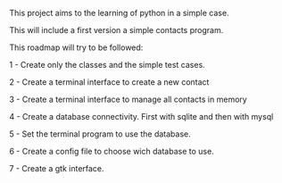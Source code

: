 This project aims to the learning of python in a simple case.

This will include a first version a simple contacts program.

This roadmap will try to be followed:

 1 - Create only the classes and the simple test cases.
 
 2 - Create a terminal interface to create a new contact
 
 3 - Create a terminal interface to manage all contacts in memory
 
 4 - Create a database connectivity. First with sqlite and then with mysql
 
 5 - Set the terminal program to use the database.
 
 6 - Create a config file to choose wich database to use. 
 
 7 - Create a gtk interface.

